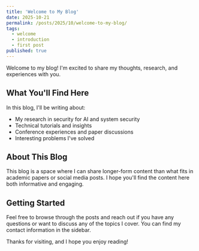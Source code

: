 ```yaml
---
title: 'Welcome to My Blog'
date: 2025-10-21
permalink: /posts/2025/10/welcome-to-my-blog/
tags:
  - welcome
  - introduction
  - first post
published: true
---
```


Welcome to my blog! I'm excited to share my thoughts, research, and experiences with you.

## What You'll Find Here

In this blog, I'll be writing about:

- My research in security for AI and system security
- Technical tutorials and insights
- Conference experiences and paper discussions
- Interesting problems I've solved

## About This Blog

This blog is a space where I can share longer-form content than what fits in academic papers or social media posts. I hope you'll find the content here both informative and engaging.

## Getting Started

Feel free to browse through the posts and reach out if you have any questions or want to discuss any of the topics I cover. You can find my contact information in the sidebar.

Thanks for visiting, and I hope you enjoy reading!
